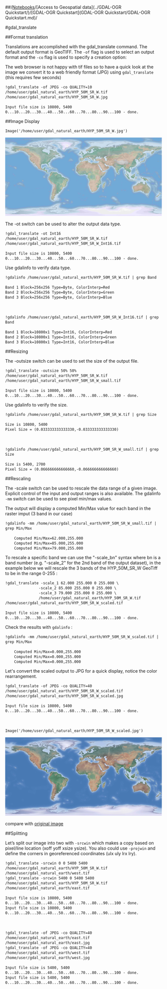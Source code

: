 ##/[Notebooks](../../)/[Access to Geospatial data](../GDAL-OGR Quickstart/)/[GDAL-OGR Quickstart](GDAL-OGR Quickstart/GDAL-OGR Quickstart.md)/

#gdal_translate

##Format translation

Translations are accomplished with the gdal_translate command. The default output format is GeoTIFF. The ```-of``` flag is used to select an output format and the ```-co``` flag is used to specify a creation option:

The web browser is not happy with tif files so to have a quick look at the image we convert it to a web friendly format (JPG) using ```gdal_translate``` (this requires few seconds)


    !gdal_translate -of JPEG -co QUALITY=10 /home/user/gdal_natural_earth/HYP_50M_SR_W.tif /home/user/gdal_natural_earth/HYP_50M_SR_W.jpg

    Input file size is 10800, 5400
    0...10...20...30...40...50...60...70...80...90...100 - done.


##Image Display


    Image('/home/user/gdal_natural_earth/HYP_50M_SR_W.jpg')




![jpeg](output_23_0.jpeg)



The -ot switch can be used to alter the output data type.


    !gdal_translate -ot Int16 /home/user/gdal_natural_earth/HYP_50M_SR_W.tif /home/user/gdal_natural_earth/HYP_50M_SR_W_Int16.tif

    Input file size is 10800, 5400
    0...10...20...30...40...50...60...70...80...90...100 - done.


Use gdalinfo to verify data type.


    !gdalinfo /home/user/gdal_natural_earth/HYP_50M_SR_W.tif | grep Band

    Band 1 Block=256x256 Type=Byte, ColorInterp=Red
    Band 2 Block=256x256 Type=Byte, ColorInterp=Green
    Band 3 Block=256x256 Type=Byte, ColorInterp=Blue



    !gdalinfo /home/user/gdal_natural_earth/HYP_50M_SR_W_Int16.tif | grep Band

    Band 1 Block=10800x1 Type=Int16, ColorInterp=Red
    Band 2 Block=10800x1 Type=Int16, ColorInterp=Green
    Band 3 Block=10800x1 Type=Int16, ColorInterp=Blue


##Resizing

The -outsize switch can be used to set the size of the output file.


    !gdal_translate -outsize 50% 50% /home/user/gdal_natural_earth/HYP_50M_SR_W.tif  /home/user/gdal_natural_earth/HYP_50M_SR_W_small.tif

    Input file size is 10800, 5400
    0...10...20...30...40...50...60...70...80...90...100 - done.


Use gdalinfo to verify the size.


    !gdalinfo /home/user/gdal_natural_earth/HYP_50M_SR_W.tif | grep Size

    Size is 10800, 5400
    Pixel Size = (0.033333333333330,-0.033333333333330)



    !gdalinfo /home/user/gdal_natural_earth/HYP_50M_SR_W_small.tif | grep Size

    Size is 5400, 2700
    Pixel Size = (0.066666666666660,-0.066666666666660)


##Rescaling

The -scale switch can be used to rescale the data range of a given image. Explicit control of the input and output ranges is also available. The gdalinfo ```-mm``` switch can be used to see pixel min/max values.

The output will display a computed Min/Max value for each band in the raster imput (3 band in our case)


    !gdalinfo -mm /home/user/gdal_natural_earth/HYP_50M_SR_W_small.tif | grep Min/Max

        Computed Min/Max=62.000,255.000
        Computed Min/Max=85.000,255.000
        Computed Min/Max=79.000,255.000


To rescale a specific band we can use the "-scale_bn" syntax where bn is a band number (e.g. "-scale_2" for the 2nd band of the output dataset), in the example below we will rescale the 3 bands of the HYP_50M_SR_W GeoTiff to be in the range 0-255 :


    !gdal_translate -scale_1 62.000 255.000 0 255.000 \
                   -scale_2 85.000 255.000 0 255.000 \
                   -scale_3 79.000 255.000 0 255.000 \
                   /home/user/gdal_natural_earth/HYP_50M_SR_W.tif /home/user/gdal_natural_earth/HYP_50M_SR_W_scaled.tif

    Input file size is 10800, 5400
    0...10...20...30...40...50...60...70...80...90...100 - done.


Check the results with ```gdalinfo``` :


    !gdalinfo -mm /home/user/gdal_natural_earth/HYP_50M_SR_W_scaled.tif | grep Min/Max

        Computed Min/Max=0.000,255.000
        Computed Min/Max=0.000,255.000
        Computed Min/Max=0.000,255.000


Let's convert the scaled output to JPG for a quick display, notice the color rearrangement.


    !gdal_translate -of JPEG -co QUALITY=40 /home/user/gdal_natural_earth/HYP_50M_SR_W_scaled.tif /home/user/gdal_natural_earth/HYP_50M_SR_W_scaled.jpg

    Input file size is 10800, 5400
    0...10...20...30...40...50...60...70...80...90...100 - done.



    Image('/home/user/gdal_natural_earth/HYP_50M_SR_W_scaled.jpg')




![jpeg](output_43_0.jpeg)


compare with [original image](#Image-Display)

##Splitting

Let’s split our image into two with ```-srcwin``` which makes a copy based on pixel/line location (xoff yoff xsize ysize). You also could use ```-projwin``` and define the corners in georeferenced coordinates (ulx uly lrx lry).


    !gdal_translate -srcwin 0 0 5400 5400 /home/user/gdal_natural_earth/HYP_50M_SR_W.tif  /home/user/gdal_natural_earth/west.tif
    !gdal_translate -srcwin 5400 0 5400 5400 /home/user/gdal_natural_earth/HYP_50M_SR_W.tif  /home/user/gdal_natural_earth/east.tif

    Input file size is 10800, 5400
    0...10...20...30...40...50...60...70...80...90...100 - done.
    Input file size is 10800, 5400
    0...10...20...30...40...50...60...70...80...90...100 - done.



    !gdal_translate -of JPEG -co QUALITY=40 /home/user/gdal_natural_earth/east.tif /home/user/gdal_natural_earth/east.jpg
    !gdal_translate -of JPEG -co QUALITY=40 /home/user/gdal_natural_earth/west.tif /home/user/gdal_natural_earth/west.jpg

    Input file size is 5400, 5400
    0...10...20...30...40...50...60...70...80...90...100 - done.
    Input file size is 5400, 5400
    0...10...20...30...40...50...60...70...80...90...100 - done.
